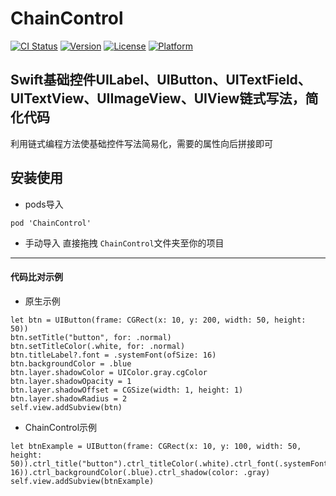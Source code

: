 # ChainControl

[![CI Status](https://img.shields.io/travis/XueYangLee/ChainControl.svg?style=flat)](https://travis-ci.org/XueYangLee/ChainControl)
[![Version](https://img.shields.io/cocoapods/v/ChainControl.svg?style=flat)](https://cocoapods.org/pods/ChainControl)
[![License](https://img.shields.io/cocoapods/l/ChainControl.svg?style=flat)](https://cocoapods.org/pods/ChainControl)
[![Platform](https://img.shields.io/cocoapods/p/ChainControl.svg?style=flat)](https://cocoapods.org/pods/ChainControl)

## Swift基础控件UILabel、UIButton、UITextField、 UITextView、UIImageView、UIView链式写法，简化代码
利用链式编程方法使基础控件写法简易化，需要的属性向后拼接即可

## 安装使用

- pods导入

```
pod 'ChainControl'
```

- 手动导入
直接拖拽 `ChainControl`文件夹至你的项目

-----

#### 代码比对示例
- 原生示例
```
let btn = UIButton(frame: CGRect(x: 10, y: 200, width: 50, height: 50))
btn.setTitle("button", for: .normal)
btn.setTitleColor(.white, for: .normal)
btn.titleLabel?.font = .systemFont(ofSize: 16)
btn.backgroundColor = .blue
btn.layer.shadowColor = UIColor.gray.cgColor
btn.layer.shadowOpacity = 1
btn.layer.shadowOffset = CGSize(width: 1, height: 1)
btn.layer.shadowRadius = 2
self.view.addSubview(btn)
```

- ChainControl示例
```
let btnExample = UIButton(frame: CGRect(x: 10, y: 100, width: 50, height: 50)).ctrl_title("button").ctrl_titleColor(.white).ctrl_font(.systemFont(ofSize: 16)).ctrl_backgroundColor(.blue).ctrl_shadow(color: .gray)
self.view.addSubview(btnExample)
```

